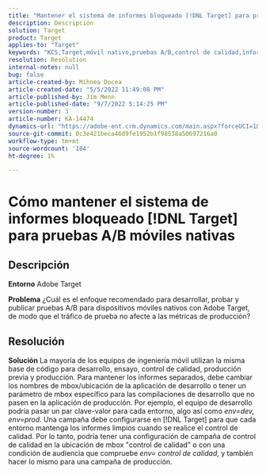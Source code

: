 ```yaml
---
title: "Mantener el sistema de informes bloqueado [!DNL Target] para pruebas A/B móviles nativas"
description: Descripción
solution: Target
product: Target
applies-to: "Target"
keywords: "KCS,Target,móvil nativo,pruebas A/B,control de calidad,informes"
resolution: Resolution
internal-notes: null
bug: false
article-created-by: Mihnea Docea
article-created-date: "5/5/2022 11:49:08 PM"
article-published-by: Jim Menn
article-published-date: "9/7/2022 5:14:25 PM"
version-number: 3
article-number: KA-14474
dynamics-url: "https://adobe-ent.crm.dynamics.com/main.aspx?forceUCI=1&pagetype=entityrecord&etn=knowledgearticle&id=5a7119f3-cdcc-ec11-a7b5-6045bd00dbbc"
source-git-commit: 0c3e421beca46d9fe1952b1f98538a50697216a0
workflow-type: tm+mt
source-wordcount: '184'
ht-degree: 1%

---
```


# Cómo mantener el sistema de informes bloqueado [!DNL Target] para pruebas A/B móviles nativas

## Descripción


<b>Entorno</b>
Adobe Target

<b>Problema</b>
¿Cuál es el enfoque recomendado para desarrollar, probar y publicar pruebas A/B para dispositivos móviles nativos con Adobe Target, de modo que el tráfico de prueba no afecte a las métricas de producción?


## Resolución


<b>Solución</b>
La mayoría de los equipos de ingeniería móvil utilizan la misma base de código para desarrollo, ensayo, control de calidad, producción previa y producción.
Para mantener los informes separados, debe cambiar los nombres de mbox/ubicación de la aplicación de desarrollo o tener un parámetro de mbox específico para las compilaciones de desarrollo que no pasen en la aplicación de producción.
Por ejemplo, el equipo de desarrollo podría pasar un par clave-valor para cada entorno, algo así como *env=dev, env=prod*.
Una campaña debe configurarse en [!DNL Target] para que cada entorno mantenga los informes limpios cuando se realice el control de calidad.
Por lo tanto, podría tener una configuración de campaña de control de calidad en la ubicación de mbox &quot;control de calidad&quot; o con una condición de audiencia que compruebe *env= control de calidad*, y también hacer lo mismo para una campaña de producción.
